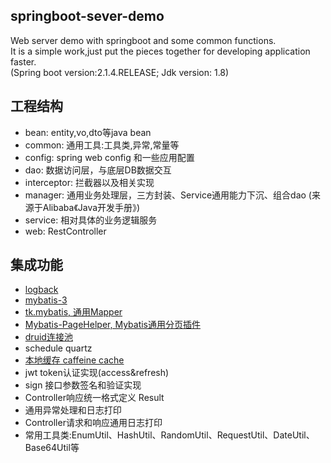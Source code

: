 ## springboot-sever-demo
Web server demo with springboot and some common functions.  
It is a simple work,just put the pieces together for developing application faster.  
(Spring boot version:2.1.4.RELEASE; Jdk version: 1.8)  

## 工程结构
- bean: entity,vo,dto等java bean
- common: 通用工具:工具类,异常,常量等
- config: spring web config 和一些应用配置
- dao: 数据访问层，与底层DB数据交互
- interceptor: 拦截器以及相关实现
- manager: 通用业务处理层，三方封装、Service通用能力下沉、组合dao (来源于Alibaba《Java开发手册》)
- service: 相对具体的业务逻辑服务
- web: RestController

## 集成功能
- [logback](http://logback.qos.ch/)
- [mybatis-3](https://mybatis.org/mybatis-3/)
- [tk.mybatis, 通用Mapper](https://github.com/abel533/Mapper )
- [Mybatis-PageHelper, Mybatis通用分页插件](https://github.com/pagehelper/Mybatis-PageHelper)
- [druid连接池](https://github.com/alibaba/druid)
- schedule quartz
- [本地缓存 caffeine cache](https://github.com/ben-manes/caffeine)
- jwt token认证实现(access&refresh)
- sign 接口参数签名和验证实现
- Controller响应统一格式定义 Result<T>
- 通用异常处理和日志打印
- Controller请求和响应通用日志打印
- 常用工具类:EnumUtil、HashUtil、RandomUtil、RequestUtil、DateUtil、Base64Util等





